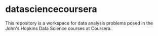 datasciencecoursera
===================

This repository is a workspace for data analysis problems posed in the John's Hopkins Data Science courses at Coursera.
